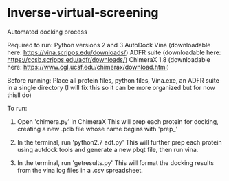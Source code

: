 # Inverse-virtual-screening
Automated docking process

Required to run:
Python versions 2 and 3
AutoDock Vina (downloadable here: https://vina.scripps.edu/downloads/)
ADFR suite (downloadable here: https://ccsb.scripps.edu/adfr/downloads/)
ChimeraX 1.8 (downloadable here: https://www.cgl.ucsf.edu/chimerax/download.html)

Before running:
Place all protein files, python files, Vina.exe, an ADFR suite in a single directory (I will fix this so it can be more organized but for now thisll do)

To run:
1. Open 'chimera.py' in ChimeraX
     This will prep each protein for docking, creating a new .pdb file whose name begins with 'prep_'

2. In the terminal, run 'python2.7 adt.py'
     This will further prep each protein using autdock tools and generate a new pbqt file, then run vina.

4. In the terminal, run 'getresults.py'
     This will format the docking results from the vina log files in a .csv spreadsheet.
